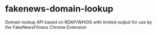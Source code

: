 # fakenews-domain-lookup
Domain lookup API based on RDAP/WHOIS with limited output for use by the FakeNewsFitness Chrome Extension
